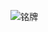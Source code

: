![铭牌](https://user-images.githubusercontent.com/55586349/114509206-d5f37980-9c67-11eb-9ed3-f07c90b2be94.png)
